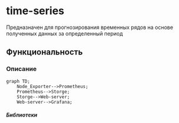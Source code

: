 # time-series 
Предназначен для прогнозирования временных рядов на основе полученных данных за определенный период



## Функциональность

### Описание




```mermaid
graph TD;
    Node_Exporter-->Prometheus;
    Prometheus-->Storge;
    Storge-->Web-server;
    Web-server-->Grafana;
```

##### Библиотеки